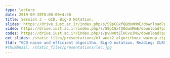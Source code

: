 ```yaml
---
type: lecture
date: 2019-09-28T8:00:00+4:30
title: Session 3 - GCD, Big-O Notation.
slides: https://drive.iust.ac.ir/index.php/s/S9pCGxfQQdumMmE/download?path=%2FSlides&files=S3.pdf
video: https://drive.iust.ac.ir/index.php/s/S9pCGxfQQdumMmE/download?path=%2FVideos&files=S3.mp4
codes: https://drive.iust.ac.ir/index.php/s/pvH40tElHCvu3MG/download?path=%2FCode&files=S3.zip
ext_slides: /static_files/presentations/m1_week2_algorithmic_warmup.zip
tldr: "GCD naive and efficient algorithm. Big-O notation. Reading: CLRS Chapter I - Sections 2.2, 2.3, 3.1, 3.2"
#thumbnail: /static_files/presentations/lec.jpg
---
```


